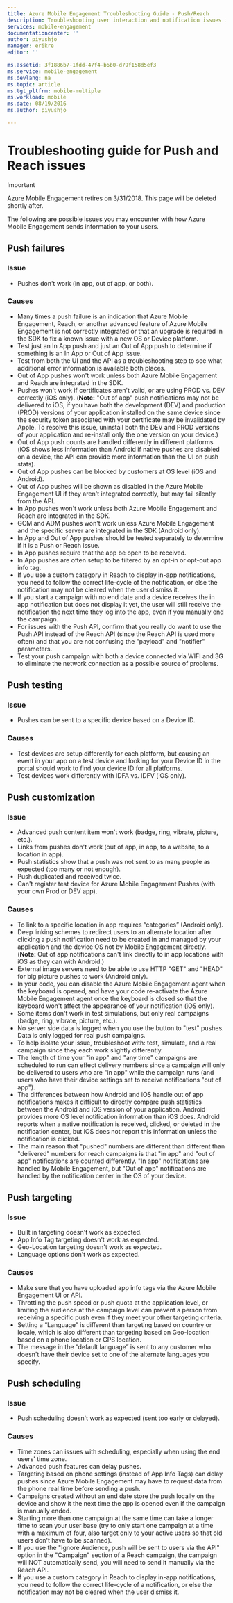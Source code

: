 ```yaml
---
title: Azure Mobile Engagement Troubleshooting Guide - Push/Reach
description: Troubleshooting user interaction and notification issues in Azure Mobile Engagement
services: mobile-engagement
documentationcenter: ''
author: piyushjo
manager: erikre
editor: ''

ms.assetid: 3f1886b7-1fdd-47f4-b6b0-d79f158d5ef3
ms.service: mobile-engagement
ms.devlang: na
ms.topic: article
ms.tgt_pltfrm: mobile-multiple
ms.workload: mobile
ms.date: 08/19/2016
ms.author: piyushjo

---
```

# Troubleshooting guide for Push and Reach issues
> [!IMPORTANT]
> Azure Mobile Engagement retires on 3/31/2018. This page will be deleted shortly after.
> 

The following are possible issues you may encounter with how Azure Mobile Engagement sends information to your users.

## Push failures
### Issue
* Pushes don't work (in app, out of app, or both).

### Causes
* Many times a push failure is an indication that Azure Mobile Engagement, Reach, or another advanced feature of Azure Mobile Engagement is not correctly integrated or that an upgrade is required in the SDK to fix a known issue with a new OS or Device platform.
* Test just an In App push and just an Out of App push to determine if something is an In App or Out of App issue.
* Test from both the UI and the API as a troubleshooting step to see what additional error information is available both places.
* Out of App pushes won't work unless both Azure Mobile Engagement and Reach are integrated in the SDK.
* Pushes won't work if certificates aren't valid, or are using PROD vs. DEV correctly (iOS only). (**Note:** "Out of app" push notifications may not be delivered to iOS, if you have both the development (DEV) and production (PROD) versions of your application installed on the same device since the security token associated with your certificate may be invalidated by Apple. To resolve this issue, uninstall both the DEV and PROD versions of your application and re-install only the one version on your device.)
* Out of App push counts are handled differently in different platforms (iOS shows less information than Android if native pushes are disabled on a device, the API can provide more information than the UI on push stats).
* Out of App pushes can be blocked by customers at OS level (iOS and Android).
* Out of App pushes will be shown as disabled in the Azure Mobile Engagement UI if they aren't integrated correctly, but may fail silently from the API.
* In App pushes won't work unless both Azure Mobile Engagement and Reach are integrated in the SDK.
* GCM and ADM pushes won't work unless Azure Mobile Engagement and the specific server are integrated in the SDK (Android only).
* In App and Out of App pushes should be tested separately to determine if it is a Push or Reach issue.
* In App pushes require that the app be open to be received.
* In App pushes are often setup to be filtered by an opt-in or opt-out app info tag.
* If you use a custom category in Reach to display in-app notifications, you need to follow the correct life-cycle of the notification, or else the notification may not be cleared when the user dismiss it.
* If you start a campaign with no end date and a device receives the in app notification but does not display it yet, the user will still receive the notification the next time they log into the app, even if you manually end the campaign.
* For issues with the Push API, confirm that you really do want to use the Push API instead of the Reach API (since the Reach API is used more often) and that you are not confusing the "payload" and "notifier" parameters.
* Test your push campaign with both a device connected via WIFI and 3G to eliminate the network connection as a possible source of problems.

## Push testing
### Issue
* Pushes can be sent to a specific device based on a Device ID.

### Causes
* Test devices are setup differently for each platform, but causing an event in your app on a test device and looking for your Device ID in the portal should work to find your device ID for all platforms.
* Test devices work differently with IDFA vs. IDFV (iOS only).

## Push customization
### Issue
* Advanced push content item won't work (badge, ring, vibrate, picture, etc.).
* Links from pushes don't work (out of app, in app, to a website, to a location in app).
* Push statistics show that a push was not sent to as many people as expected (too many or not enough).
* Push duplicated and received twice.
* Can't register test device for Azure Mobile Engagement Pushes (with your own Prod or DEV app).

### Causes
* To link to a specific location in app requires “categories” (Android only).
* Deep linking schemes to redirect users to an alternate location after clicking a push notification need to be created in and managed by your application and the device OS not by Mobile Engagement directly. (**Note:** Out of app notifications can't link directly to in app locations with iOS as they can with Android.)
* External image servers need to be able to use HTTP "GET" and "HEAD" for big picture pushes to work (Android only).
* In your code, you can disable the Azure Mobile Engagement agent when the keyboard is opened, and have your code re-activate the Azure Mobile Engagement agent once the keyboard is closed so that the keyboard won't affect the appearance of your notification (iOS only).
* Some items don't work in test simulations, but only real campaigns (badge, ring, vibrate, picture, etc.).
* No server side data is logged when you use the button to "test" pushes. Data is only logged for real push campaigns.
* To help isolate your issue, troubleshoot with: test, simulate, and a real campaign since they each work slightly differently.
* The length of time your "in app" and "any time" campaigns are scheduled to run can effect delivery numbers since a campaign will only be delivered to users who are "in app" while the campaign runs (and users who have their device settings set to receive notifications "out of app").
* The differences between how Android and iOS handle out of app notifications makes it difficult to directly compare push statistics between the Android and iOS version of your application. Android provides more OS level notification information than iOS does. Android reports when a native notification is received, clicked, or deleted in the notification center, but iOS does not report this information unless 
  the notification is clicked. 
* The main reason that "pushed" numbers are different than different than "delivered" numbers for reach campaigns is that "in app" and "out of app" notifications are counted differently. "In app" notifications are handled by Mobile Engagement, but "Out of app" notifications are handled by the notification center in the OS of your device.

## Push targeting
### Issue
* Built in targeting doesn't work as expected.
* App Info Tag targeting doesn't work as expected.
* Geo-Location targeting doesn't work as expected.
* Language options don't work as expected.

### Causes
* Make sure that you have uploaded app info tags via the Azure Mobile Engagement UI or API.
* Throttling the push speed or push quota at the application level, or limiting the audience at the campaign level can prevent a person from receiving a specific push even if they meet your other targeting criteria. 
* Setting a “Language” is different than targeting based on country or locale, which is also different than targeting based on Geo-location based on a phone location or GPS location.
* The message in the “default language” is sent to any customer who doesn't have their device set to one of the alternate languages you specify.

## Push scheduling
### Issue
* Push scheduling doesn't work as expected (sent too early or delayed).

### Causes
* Time zones can issues with scheduling, especially when using the end users' time zone.
* Advanced push features can delay pushes.
* Targeting based on phone settings (instead of App Info Tags) can delay pushes since Azure Mobile Engagement may have to request data from the phone real time before sending a push.
* Campaigns created without an end date store the push locally on the device and show it the next time the app is opened even if the campaign is manually ended.
* Starting more than one campaign at the same time can take a longer time to scan your user base (try to only start one campaign at a time with a maximum of four, also target only to your active users so that old users don't have to be scanned).
* If you use the "Ignore Audience, push will be sent to users via the API" option in the "Campaign" section of a Reach campaign, the campaign will NOT automatically send, you will need to send it manually via the Reach API.
* If you use a custom category in Reach to display in-app notifications, you need to follow the correct life-cycle of a notification, or else the notification may not be cleared when the user dismiss it.

